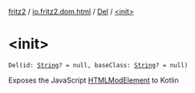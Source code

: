 [fritz2](../../index.md) / [io.fritz2.dom.html](../index.md) / [Del](index.md) / [&lt;init&gt;](./-init-.md)

# &lt;init&gt;

`Del(id: `[`String`](https://kotlinlang.org/api/latest/jvm/stdlib/kotlin/-string/index.html)`? = null, baseClass: `[`String`](https://kotlinlang.org/api/latest/jvm/stdlib/kotlin/-string/index.html)`? = null)`

Exposes the JavaScript [HTMLModElement](https://developer.mozilla.org/en/docs/Web/API/HTMLModElement) to Kotlin

